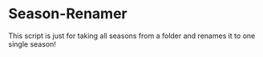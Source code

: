 # Season-Renamer
This script is just for taking all seasons from a folder and
renames it to one single season!
